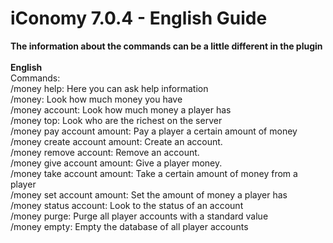 # iConomy 7.0.4 - English Guide
**The information about the commands can be a little different in the plugin**<br><br>
**English**<br>
Commands:<br>
/money help: Here you can ask help information<br>
/money: Look how much money you have<br>
/money account: Look how much money a player has<br>
/money top: Look who are the richest on the server<br>
/money pay account amount: Pay a player a certain amount of money<br>
/money create account amount: Create an account.<br>
/money remove account: Remove an account.<br>
/money give account amount: Give a player money.<br>
/money take account amount: Take a certain amount of money from a player<br>
/money set account amount: Set the amount of money a player has<br>
/money status account: Look to the status of an account<br>
/money purge: Purge all player accounts with a standard value<br>
/money empty: Empty the database of all player accounts

